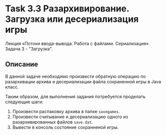 # Task 3.3 Разархивирование. Загрузка или десериализация игры
Лекция «Потоки ввода-вывода. Работа с файлами. Сериализация».  
Задача 3 - "Загрузка".   

## Описание
В данной задаче необходимо произвести обратную операцию по разархивации архива и десериализации файла сохраненной игры в Java класс.

Таким образом, для выполнения задания потребуется проделать следующие шаги:
1. Произвести распаковку архива в папке `savegames`.
2. Произвести считывание и десериализацию одного из разархивированных файлов `save.dat`.
3. Вывести в консоль состояние сохранненой игры.
